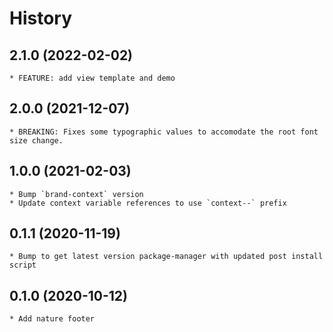 # History

## 2.1.0 (2022-02-02)
    * FEATURE: add view template and demo

## 2.0.0 (2021-12-07)
    * BREAKING: Fixes some typographic values to accomodate the root font size change.

## 1.0.0 (2021-02-03)
    * Bump `brand-context` version
    * Update context variable references to use `context--` prefix

## 0.1.1 (2020-11-19)
    * Bump to get latest version package-manager with updated post install script

## 0.1.0 (2020-10-12)
	* Add nature footer

